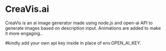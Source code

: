 # CreaVis.ai
CreaVis is an ai image generator made using node.js and open-ai API to generate images based on description input. Animations are added to make it more engaging..

#kindly add your own api key inside in place of env.OPEN_AI_KEY.
